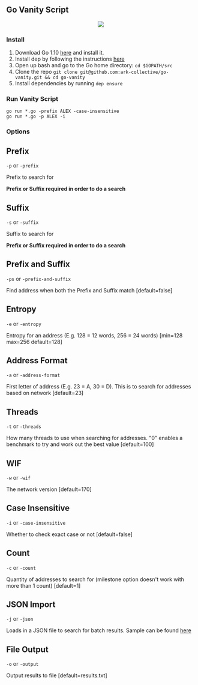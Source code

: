 ## Go Vanity Script

<p align="center">
    <img src="https://github.com/ark-collective/go-vanity/blob/master/banner.png" />
</p>

### Install

1. Download Go 1.10 [here](https://golang.org/dl/) and install it.
2. Install dep by following the instructions [here](https://github.com/golang/dep#installation)
3. Open up bash and go to the Go home directory: `cd $GOPATH/src`
4. Clone the repo `git clone git@github.com:ark-collective/go-vanity.git && cd go-vanity`
5. Install dependencies by running `dep ensure`

### Run Vanity Script

```
go run *.go -prefix ALEX -case-insensitive
go run *.go -p ALEX -i
```

### Options

## Prefix

`-p` or `-prefix`

Prefix to search for

**Prefix or Suffix required in order to do a search**

## Suffix

`-s` or `-suffix`

Suffix to search for

**Prefix or Suffix required in order to do a search**

## Prefix and Suffix

`-ps` or `-prefix-and-suffix`

Find address when both the Prefix and Suffix match [default=false]

## Entropy

`-e` or `-entropy`

Entropy for an address (E.g. 128 = 12 words, 256 = 24 words) [min=128 max=256 default=128]

## Address Format

`-a` or `-address-format`

First letter of address (E.g. 23 = A, 30 = D). This is to search for addresses based on network [default=23]

## Threads

`-t` or `-threads`

How many threads to use when searching for addresses. "0" enables a benchmark to try and work out the best value [default=100]

## WIF

`-w` or `-wif`

The network version [default=170]

## Case Insensitive

`-i` or `-case-insensitive`

Whether to check exact case or not [default=false]

## Count

`-c` or `-count`

Quantity of addresses to search for (milestone option doesn't work with more than 1 count) [default=1]

## JSON Import

`-j` or `-json`

Loads in a JSON file to search for batch results. Sample can be found [here](sample-config.json)

## File Output

`-o` or `-output`

Output results to file [default=results.txt]
